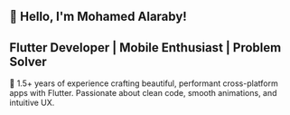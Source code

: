 ## 💫 Hello, I'm Mohamed Alaraby!
## Flutter Developer | Mobile Enthusiast | Problem Solver
🚀 1.5+ years of experience crafting beautiful, performant cross-platform apps with Flutter. Passionate about clean code, smooth animations, and intuitive UX.

<!--
**MohamedAlaraby/MohamedAlaraby** is a ✨ _special_ ✨ repository because its `README.md` (this file) appears on your GitHub profile.

Here are some ideas to get you started:

- 🔭 I’m currently working on ...
- 🌱 I’m currently learning ...
- 👯 I’m looking to collaborate on ...
- 🤔 I’m looking for help with ...
- 💬 Ask me about ...
- 📫 How to reach me: ...
- 😄 Pronouns: ...
- ⚡ Fun fact: ...
-->
